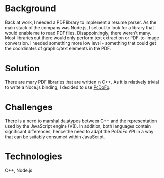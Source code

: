 # Background

Back at work, I needed a PDF library to implement a resume parser. As the main
stack of the company was Node.js, I set out to look for a library that would
enable me to read PDF files. Disappointingly, there weren't many. Most libraries
out there would only perform text extraction or PDF-to-image conversion. I needed
something more low level - something that could get the coordinates of graphic/text
elements in the PDF.

# Solution

There are many PDF libraries that are written in C++. As it is relatively
trivial to write a Node.js binding, I decided to use [PoDoFo](http://podofo.sourceforge.net/).

# Challenges

There is a need to marshal datatypes between C++ and the representation used by
the JavaScript engine (V8). In addition, both languages contain significant
differences, hence the need to adapt the PoDoFo API in a way that can be suitably
consumed within JavaScript.

# Technologies

C++, Node.js